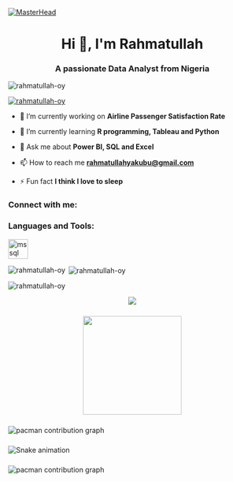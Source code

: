 [![MasterHead](https://unsplash.com/photos/graphical-user-interface--WXQm_NTK0U?utm_content=creditShareLink&utm_medium=referral&utm_source=unsplash)](https://github.com/Rahmatullah-OY)
<h1 align="center">Hi 👋, I'm Rahmatullah</h1>
<h3 align="center">A passionate Data Analyst from Nigeria</h3>

<p align="left"> <img src="https://komarev.com/ghpvc/?username=rahmatullah-oy&label=Profile%20views&color=0e75b6&style=flat" alt="rahmatullah-oy" /> </p>

<p align="left"> <a href="https://github.com/ryo-ma/github-profile-trophy"><img src="https://github-profile-trophy.vercel.app/?username=rahmatullah-oy" alt="rahmatullah-oy" /></a> </p>

- 🔭 I’m currently working on **Airline Passenger Satisfaction Rate**

- 🌱 I’m currently learning **R programming, Tableau and Python**

- 💬 Ask me about **Power BI, SQL and Excel**

- 📫 How to reach me **rahmatullahyakubu@gmail.com**

- ⚡ Fun fact **I think I love to sleep**

<h3 align="left">Connect with me:</h3>
<p align="left">
</p>

<h3 align="left">Languages and Tools:</h3>
<p align="left"> <a href="https://www.microsoft.com/en-us/sql-server" target="_blank" rel="noreferrer"> <img src="https://www.svgrepo.com/show/303229/microsoft-sql-server-logo.svg" alt="mssql" width="40" height="40"/> </a> </p>

<p><img align="left" src="https://github-readme-stats.vercel.app/api/top-langs?username=rahmatullah-oy&show_icons=true&locale=en&layout=compact" alt="rahmatullah-oy" /></p>

<p>&nbsp;<img align="center" src="https://github-readme-stats.vercel.app/api?username=rahmatullah-oy&show_icons=true&locale=en" alt="rahmatullah-oy" /></p>

<p><img align="center" src="https://github-readme-streak-stats.herokuapp.com/?user=rahmatullah-oy&" alt="rahmatullah-oy" /></p>

<div align="center">
  <img src="https://visitor-badge.laobi.icu/badge?page_id=Rahmatullah-OY.Rahmatullah-OY&"  />
</div>

###

<div align="center">
  <img height="200" src="https://i.imgflip.com/65efzo.gif"  />
</div>

###

<picture>
  <source media="(prefers-color-scheme: dark)" srcset="https://raw.githubusercontent.com/Rahmatullah-OY/Rahmatullah-OY/output/pacman-contribution-graph-dark.svg">
  <source media="(prefers-color-scheme: light)" srcset="https://raw.githubusercontent.com/Rahmatullah-OY/Rahmatullah-OY/output/pacman-contribution-graph.svg">
  <img alt="pacman contribution graph" src="https://raw.githubusercontent.com/Rahmatullah-OY/Rahmatullah-OY/output/pacman-contribution-graph.svg">
</picture>

###

<img src="https://raw.githubusercontent.com/Rahmatullah-OY/Rahmatullah-OY/output/snake.svg" alt="Snake animation" />

###

<picture>
  <source media="(prefers-color-scheme: dark)" srcset="https://raw.githubusercontent.com/Rahmatullah-OY/Rahmatullah-OY/output/pacman-contribution-graph-dark.svg">
  <source media="(prefers-color-scheme: light)" srcset="https://raw.githubusercontent.com/Rahmatullah-OY/Rahmatullah-OY/output/pacman-contribution-graph.svg">
  <img alt="pacman contribution graph" src="https://raw.githubusercontent.com/Rahmatullah-OY/Rahmatullah-OY/output/pacman-contribution-graph.svg">
</picture>

###
